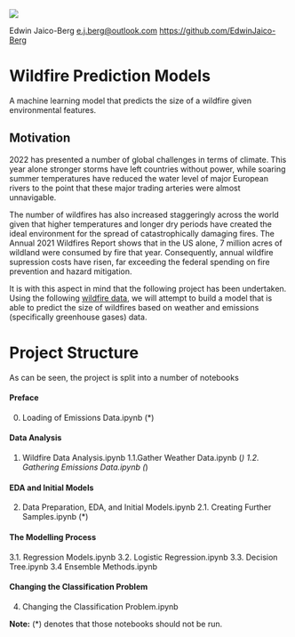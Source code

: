 <img src='https://ichef.bbci.co.uk/news/976/cpsprodpb/B420/production/_125621164_fire-reuters.jpg'>

Edwin Jaico-Berg
e.j.berg@outlook.com
https://github.com/EdwinJaico-Berg

# Wildfire Prediction Models
A machine learning model that predicts the size of a wildfire given environmental features.

## Motivation

2022 has presented a number of global challenges in terms of climate. This year alone stronger storms have left countries without power, while soaring summer temperatures have reduced the water level of major European rivers to the point that these major trading arteries were almost unnavigable. 

The number of wildfires has also increased staggeringly across the world given that higher temperatures and longer dry periods have created the ideal environment for the spread of catastrophically damaging fires. The Annual 2021 Wildfires Report shows that in the US alone, 7 million acres of wildland were consumed by fire that year. Consequently, annual wildfire supression costs have risen, far exceeding the federal spending on fire prevention and hazard mitigation. 

It is with this aspect in mind that the following project has been undertaken. Using the following <a href='https://www.kaggle.com/datasets/rtatman/188-million-us-wildfires'>wildfire data</a>, we will attempt to build a model that is able to  predict the size of wildfires based on weather and emissions (specifically greenhouse gases) data. 

# Project Structure

As can be seen, the project is split into a number of notebooks 

#### Preface
0. Loading of Emissions Data.ipynb (*)

#### Data Analysis
1. Wildfire Data Analysis.ipynb
1.1.Gather Weather Data.ipynb (*)
1.2. Gathering Emissions Data.ipynb (*)

#### EDA and Initial Models
2. Data Preparation, EDA, and Initial Models.ipynb
2.1. Creating Further Samples.ipynb (*)

#### The Modelling Process
3.1. Regression Models.ipynb
3.2. Logistic Regression.ipynb
3.3. Decision Tree.ipynb
3.4 Ensemble Methods.ipynb

#### Changing the Classification Problem
4. Changing the Classification Problem.ipynb

**Note:** (*) denotes that those notebooks should not be run.